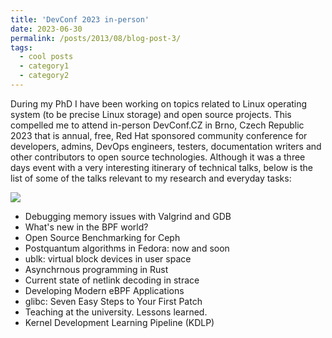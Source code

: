 ```yaml
---
title: 'DevConf 2023 in-person'
date: 2023-06-30
permalink: /posts/2013/08/blog-post-3/
tags:
  - cool posts
  - category1
  - category2
---
```


During my PhD I have been working on topics related to Linux operating system (to be precise Linux storage) and
open source projects. This compelled me to attend in-person DevConf.CZ in Brno, Czech Republic 2023 that is annual, free, Red Hat sponsored community conference for developers, admins, DevOps engineers, testers, documentation writers and other contributors to open source technologies. 
Although it was a three days event with a very interesting itinerary of technical talks, below is the list of some of the talks relevant to my research and everyday tasks:


![](/images/dev-confz-2023.jpeg)

- Debugging memory issues with Valgrind and GDB
- What's new in the BPF world?
- Open Source Benchmarking for Ceph
- Postquantum algorithms in Fedora: now and soon
- ublk: virtual block devices in user space
- Asynchrnous programming in Rust
- Current state of netlink decoding in strace
- Developing Modern eBPF Applications
- glibc: Seven Easy Steps to Your First Patch
- Teaching at the university. Lessons learned.
- Kernel Development Learning Pipeline (KDLP)





